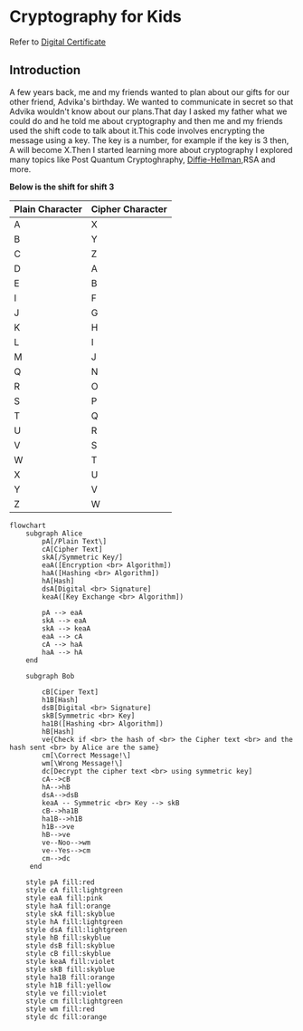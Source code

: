 # Cryptography for Kids

Refer to [Digital Certificate](https://www.bing.com/videos/riverview/relatedvideo?&q=digital+certificate&adlt=strict&mid=8030B3595712EB787C998030B3595712EB787C99&&FORM=GVRPTV)

## Introduction

A few years back, me and my friends wanted to plan about our gifts for our other friend, Advika's birthday. We wanted to communicate in secret so that Advika wouldn't know about our plans.That day I asked my father what we could do and he told me about cryptography and then me and my friends used the shift code to talk about it.This code involves encrypting the message using a key. The key is a number, for example if the key is 3 then, A will become X.Then I started learning more about cryptography I explored many topics like Post Quantum Cryptoghraphy, [Diffie-Hellman](https://www.bing.com/videos/riverview/relatedvideo?&q=diffie+hellman&adlt=strict&mid=9C33D774D1A6FBE6CC9D9C33D774D1A6FBE6CC9D&&FORM=VRDGAR),RSA and more.
 
**Below is the shift for shift 3**

| Plain Character | Cipher Character |
| --- | --- |
| A | X |
| B | Y |
| C | Z | 
| D | A |
| E | B |
| I | F |
| J | G |
| K | H |
| L | I |
| M | J | 
| Q | N |
| R | O |
| S | P |
| T | Q |
| U | R |
| V | S |
| W | T |
| X | U |
| Y | V |
| Z | W |


```mermaid
flowchart
    subgraph Alice
        pA[/Plain Text\]
        cA[Cipher Text]
        skA[/Symmetric Key/]
        eaA([Encryption <br> Algorithm])
        haA([Hashing <br> Algorithm])
        hA[Hash]
        dsA[Digital <br> Signature]
        keaA([Key Exchange <br> Algorithm])

        pA --> eaA
        skA --> eaA
        skA --> keaA
        eaA --> cA
        cA --> haA
        haA --> hA
    end

    subgraph Bob 

        cB[Ciper Text]
        h1B[Hash]
        dsB[Digital <br> Signature]
        skB[Symmetric <br> Key]
        ha1B([Hashing <br> Algorithm])
        hB[Hash]
        ve{Check if <br> the hash of <br> the Cipher text <br> and the hash sent <br> by Alice are the same}
        cm[\Correct Message!\]
        wm[\Wrong Message!\]
        dc[Decrypt the cipher text <br> using symmetric key]
        cA-->cB
        hA-->hB
        dsA-->dsB 
        keaA -- Symmetric <br> Key --> skB
        cB-->ha1B
        ha1B-->h1B
        h1B-->ve
        hB-->ve
        ve--Noo-->wm
        ve--Yes-->cm
        cm-->dc
     end

    style pA fill:red
    style cA fill:lightgreen
    style eaA fill:pink 
    style haA fill:orange 
    style skA fill:skyblue
    style hA fill:lightgreen
    style dsA fill:lightgreen
    style hB fill:skyblue
    style dsB fill:skyblue
    style cB fill:skyblue
    style keaA fill:violet
    style skB fill:skyblue
    style ha1B fill:orange
    style h1B fill:yellow
    style ve fill:violet
    style cm fill:lightgreen
    style wm fill:red
    style dc fill:orange
```
